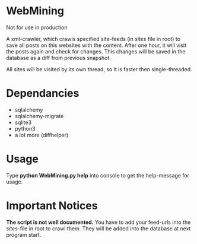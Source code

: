 # WebMining

Not for use in production

A xml-crawler, which crawls specified site-feeds (in *sites* file in root) to save all posts on this websites with the content. After one hour, it will visit the posts again and check for changes. This changes will be saved in the database as a diff from previous snapshot.

All sites will be visited by its own thread, so it is faster then single-threaded.

# Dependancies

- sqlalchemy
- sqlalchemy-migrate
- sqlite3
- python3
- a lot more (diffhelper)

# Usage

Type **python WebMining.py help** into console to get the help-message for usage.

# Important Notices

**The script is not well documented.** You have to add your feed-urls into the *sites*-file in root to crawl them. They will be added into the database at next program start.

